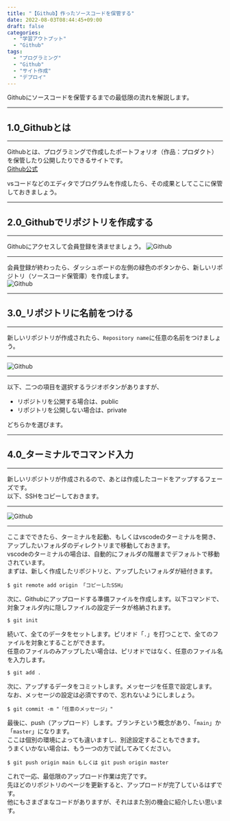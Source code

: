 ```yaml
---
title: "【Github】作ったソースコードを保管する"
date: 2022-08-03T08:44:45+09:00
draft: false
categories:
  - "学習アウトプット"
  - "Github"
tags:
  - "プログラミング"
  - "Github"
  - "サイト作成"
  - "デプロイ"
---
```


Githubにソースコードを保管するまでの最低限の流れを解説します。

<!--more-->
***
## 1.0_Githubとは
***
Githubとは、プログラミングで作成したポートフォリオ（作品：プロダクト）を保管したり公開したりできるサイトです。  
[Github公式](https://github.com/)  

vsコードなどのエディタでブログラムを作成したら、その成果としてここに保管しておきましょう。  

***
## 2.0_Githubでリポジトリを作成する
***
Githubにアクセスして会員登録を済ませましょう。
![Github](../../img/github.png)  
***
会員登録が終わったら、ダッシュボードの左側の緑色のボタンから、新しいリポジトリ（ソースコード保管庫）を作成します。  
![Github](../../img/github_ripo.png)  
***
## 3.0_リポジトリに名前をつける
***
新しいリポジトリが作成されたら、``Repository name``に任意の名前をつけましょう。
***
![Github](../../img/git_new.png)  
***
以下、二つの項目を選択するラジオボタンがありますが、
- リポジトリを公開する場合は、public
- リポジトリを公開しない場合は、private  

どちらかを選びます。  
***
## 4.0_ターミナルでコマンド入力
***
新しいリポジトリが作成されるので、あとは作成したコードをアップするフェーズです。  
以下、SSHをコピーしておきます。  
***
![Github](../../img/git_ripossh.png)  
***
ここまでできたら、ターミナルを起動、もしくはvscodeのターミナルを開き、アップしたいフォルダのディレクトリまで移動しておきます。  
vscodeのターミナルの場合は、自動的にフォルダの階層までデフォルトで移動されています。  
まずは、新しく作成したリポジトリと、アップしたいフォルダが紐付きます。
```
$ git remote add origin 「コピーしたSSH」
```
次に、Githubにアップロードする準備ファイルを作成します。以下コマンドで、対象フォルダ内に隠しファイルの設定データが格納されます。
```
$ git init
```
続いて、全てのデータをセットします。ピリオド「``.``」を打つことで、全てのファイルを対象とすることができます。  
任意のファイルのみアップしたい場合は、ピリオドではなく、任意のファイル名を入力します。
```
$ git add .
```
次に、アップするデータをコミットします。メッセージを任意で設定します。  
なお、メッセージの設定は必須ですので、忘れないようにしましょう。
```
$ git commit -m "「任意のメッセージ」"
```
最後に、push（アップロード）します。ブランチという概念があり、「``main``」か「``master``」になります。  
ここは個別の環境によっても違いますし、別途設定することもできます。  
うまくいかない場合は、もう一つの方で試してみてください。
```
$ git push origin main もしくは git push origin master
```
これで一応、最低限のアップロード作業は完了です。  
先ほどのリポジトリのページを更新すると、アップロードが完了しているはずです。  
他にもさまざまなコードがありますが、それはまた別の機会に紹介したい思います。